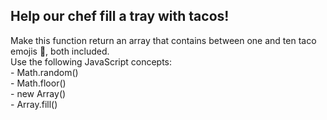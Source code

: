 ## Help our chef fill a tray with tacos!  
Make this function return an array that contains 
    between one and ten taco emojis 🌮, both included.  
    Use the following JavaScript concepts:  
        - Math.random()  
        - Math.floor()  
        - new Array()  
        - Array.fill()
